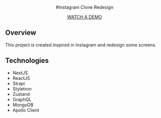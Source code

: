 <p align="center">#Instagram Clone Redesign</p>

<p align="center"> 
    <a href="https://instagram-clone-redesign.vercel.app" >WATCH A DEMO</a> 
</p>


## Overview
This project is created inspired in Instagram and redesign some screens.


## Technologies
* NextJS
* ReactJS
* Strapi
* Styletron
* Zustand
* GraphQL
* MongoDB
* Apollo Client
